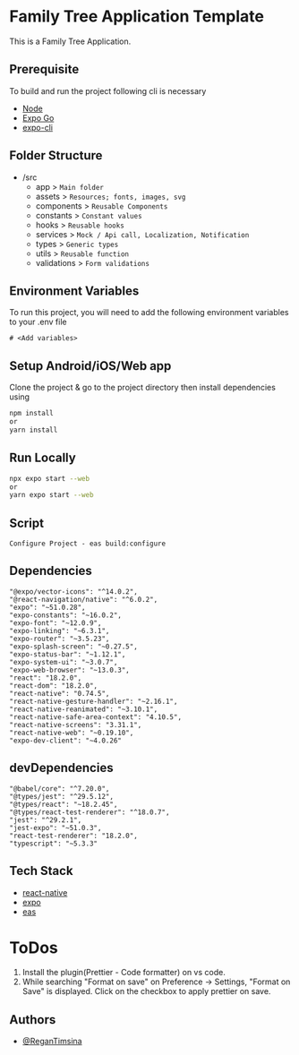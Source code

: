 # Family Tree Application Template

This is a Family Tree Application.

## Prerequisite

To build and run the project following cli is necessary

- [Node](https://nodejs.org/en)
- [Expo Go](https://expo.dev/go)
- [expo-cli](https://github.com/expo/expo-cli)

## Folder Structure

- /src
  - app &gt; `Main folder`
  - assets &gt; `Resources; fonts, images, svg`
  - components &gt; `Reusable Components`
  - constants &gt; `Constant values`
  - hooks &gt; `Reusable hooks`
  - services &gt; `Mock / Api call, Localization, Notification`
  - types &gt; `Generic types`
  - utils &gt; `Reusable function`
  - validations &gt; `Form validations`

## Environment Variables

To run this project, you will need to add the following environment variables to your .env file

```
# <Add variables>
```

## Setup Android/iOS/Web app

Clone the project & go to the project directory then install dependencies using

```bash
npm install
or
yarn install
```

## Run Locally

```bash
npx expo start --web
or
yarn expo start --web
```

## Script

```
Configure Project - eas build:configure

```

## Dependencies

```
"@expo/vector-icons": "^14.0.2",
"@react-navigation/native": "^6.0.2",
"expo": "~51.0.28",
"expo-constants": "~16.0.2",
"expo-font": "~12.0.9",
"expo-linking": "~6.3.1",
"expo-router": "~3.5.23",
"expo-splash-screen": "~0.27.5",
"expo-status-bar": "~1.12.1",
"expo-system-ui": "~3.0.7",
"expo-web-browser": "~13.0.3",
"react": "18.2.0",
"react-dom": "18.2.0",
"react-native": "0.74.5",
"react-native-gesture-handler": "~2.16.1",
"react-native-reanimated": "~3.10.1",
"react-native-safe-area-context": "4.10.5",
"react-native-screens": "3.31.1",
"react-native-web": "~0.19.10",
"expo-dev-client": "~4.0.26"
```

## devDependencies

```
"@babel/core": "^7.20.0",
"@types/jest": "^29.5.12",
"@types/react": "~18.2.45",
"@types/react-test-renderer": "^18.0.7",
"jest": "^29.2.1",
"jest-expo": "~51.0.3",
"react-test-renderer": "18.2.0",
"typescript": "~5.3.3"
```

## Tech Stack

- [react-native](https://reactnative.dev/)
- [expo](https://docs.expo.dev)
- [eas](https://expo.dev/eas)

# ToDos

1. Install the plugin(Prettier - Code formatter) on vs code.
2. While searching "Format on save" on Preference -> Settings, "Format on Save" is displayed. Click on the checkbox to apply prettier on save.

## Authors

- [@ReganTimsina](https://github.com/Raeygzz/familyTree)

